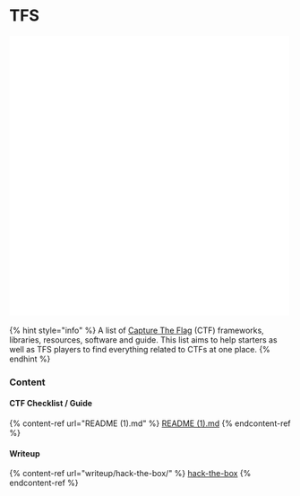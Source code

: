 # TFS

![](<.gitbook/assets/TFS (1).png>)

{% hint style="info" %}
A list of [Capture The Flag](https://en.wikipedia.org/wiki/Capture\_the\_flag#Computer\_security) (CTF) frameworks, libraries, resources, software and guide. This list aims to help starters as well as TFS players to find everything related to CTFs at one place.
{% endhint %}

### Content

#### CTF Checklist / Guide

{% content-ref url="README (1).md" %}
[README (1).md](<README (1).md>)
{% endcontent-ref %}

#### Writeup

{% content-ref url="writeup/hack-the-box/" %}
[hack-the-box](writeup/hack-the-box/)
{% endcontent-ref %}
